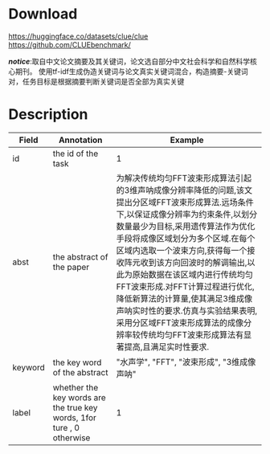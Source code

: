 # Download
https://huggingface.co/datasets/clue/clue
https://github.com/CLUEbenchmark/

***notice***:取自中文论文摘要及其关键词，论文选自部分中文社会科学和自然科学核心期刊。 使用tf-idf生成伪造关键词与论文真实关键词混合，构造摘要-关键词对，任务目标是根据摘要判断关键词是否全部为真实关键

# Description
| Field   | Annotation                                                            | Example                                                                                                                                                                                                                                                                        |
| ------- | --------------------------------------------------------------------- | ------------------------------------------------------------------------------------------------------------------------------------------------------------------------------------------------------------------------------------------------------------------------------ |
| id      | the id of the task                                                    | 1                                                                                                                                                                                                                                                                              |
| abst    | the abstract of the paper                                             | 为解决传统均匀FFT波束形成算法引起的3维声呐成像分辨率降低的问题,该文提出分区域FFT波束形成算法.远场条件下,以保证成像分辨率为约束条件,以划分数量最少为目标,采用遗传算法作为优化手段将成像区域划分为多个区域.在每个区域内选取一个波束方向,获得每一个接收阵元收到该方向回波时的解调输出,以此为原始数据在该区域内进行传统均匀FFT波束形成.对FFT计算过程进行优化,降低新算法的计算量,使其满足3维成像声呐实时性的要求.仿真与实验结果表明,采用分区域FFT波束形成算法的成像分辨率较传统均匀FFT波束形成算法有显著提高,且满足实时性要求. |
| keyword | the key word of the abstract                                          | "水声学", "FFT", "波束形成", "3维成像声呐"                                                                                                                                                                                                                                                 |
| label   | whether the key words are the true key words, 1for ture , 0 otherwise | 1                                                                                                                                                                                                                                                                              |
